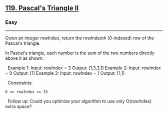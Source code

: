 <h2><a href="https://leetcode.com/problems/pascals-triangle-ii/?envType=study-plan&id=data-structure-ii">119. Pascal's Triangle II</a></h2><h3>Easy</h3><hr>Given an integer rowIndex, return the rowIndexth (0-indexed) row of the Pascal's triangle.

In Pascal's triangle, each number is the sum of the two numbers directly above it as shown:

 
Example 1:
Input: rowIndex = 3
Output: [1,3,3,1]
Example 2:
Input: rowIndex = 0
Output: [1]
Example 3:
Input: rowIndex = 1
Output: [1,1]

 
Constraints:


	0 <= rowIndex <= 33


 
Follow up: Could you optimize your algorithm to use only O(rowIndex) extra space?
